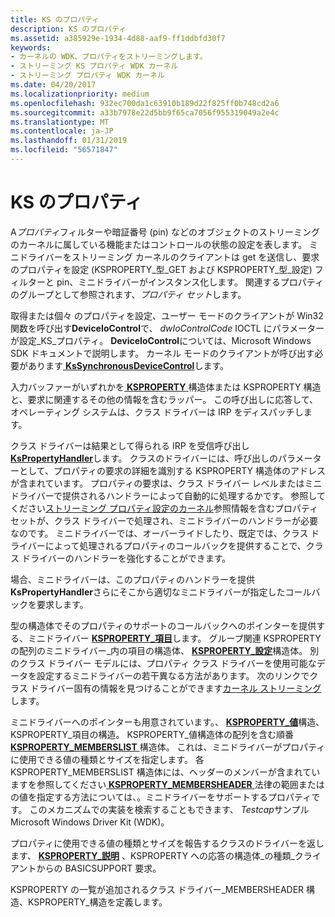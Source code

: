 ```yaml
---
title: KS のプロパティ
description: KS のプロパティ
ms.assetid: a385929e-1934-4d88-aaf9-ff1ddbfd30f7
keywords:
- カーネルの WDK、プロパティをストリーミングします。
- ストリーミング KS プロパティ WDK カーネル
- ストリーミング プロパティ WDK カーネル
ms.date: 04/20/2017
ms.localizationpriority: medium
ms.openlocfilehash: 932ec700da1c63910b189d22f825ff0b748cd2a6
ms.sourcegitcommit: a33b7978e22d5bb9f65ca7056f955319049a2e4c
ms.translationtype: MT
ms.contentlocale: ja-JP
ms.lasthandoff: 01/31/2019
ms.locfileid: "56571847"
---
```

# <a name="ks-properties"></a>KS のプロパティ





A*プロパティ*フィルターや暗証番号 (pin) などのオブジェクトのストリーミングのカーネルに属している機能またはコントロールの状態の設定を表します。 ミニドライバーをストリーミング カーネルのクライアントは get を送信し、要求のプロパティを設定 (KSPROPERTY\_型\_GET および KSPROPERTY\_型\_設定) フィルターと pin、ミニドライバーがインスタンス化します。 関連するプロパティのグループとして参照されます、*プロパティ セット*します。

取得または個々 のプロパティを設定、ユーザー モードのクライアントが Win32 関数を呼び出す**DeviceIoControl**で、 *dwIoControlCode* IOCTL にパラメーターが設定\_KS\_プロパティ。 **DeviceIoControl**については、Microsoft Windows SDK ドキュメントで説明します。 カーネル モードのクライアントが呼び出す必要があります[ **KsSynchronousDeviceControl**](https://msdn.microsoft.com/library/windows/hardware/ff567142)します。

入力バッファーがいずれかを[ **KSPROPERTY** ](https://docs.microsoft.com/windows-hardware/drivers/ddi/content/ks/ns-ks-ksidentifier)構造体または KSPROPERTY 構造と、要求に関連するその他の情報を含むラッパー。 この呼び出しに応答して、オペレーティング システムは、クラス ドライバーは IRP をディスパッチします。

クラス ドライバーは結果として得られる IRP を受信呼び出し[ **KsPropertyHandler**](https://msdn.microsoft.com/library/windows/hardware/ff564263)します。 クラスのドライバーには、呼び出しのパラメーターとして、プロパティの要求の詳細を識別する KSPROPERTY 構造体のアドレスが含まれています。 プロパティの要求は、クラス ドライバー レベルまたはミニドライバーで提供されるハンドラーによって自動的に処理するかです。 参照してください[ストリーミング プロパティ設定のカーネル](https://msdn.microsoft.com/library/windows/hardware/ff554246)参照情報を含むプロパティ セットが、クラス ドライバーで処理され、ミニドライバーのハンドラーが必要なのです。 ミニドライバーでは、オーバーライドしたり、既定では、クラス ドライバーによって処理されるプロパティのコールバックを提供することで、クラス ドライバーのハンドラーを強化することができます。

場合、ミニドライバーは、このプロパティのハンドラーを提供**KsPropertyHandler**さらにそこから適切なミニドライバーが指定したコールバックを要求します。

型の構造体でそのプロパティのサポートのコールバックへのポインターを提供する、ミニドライバー [ **KSPROPERTY\_項目**](https://msdn.microsoft.com/library/windows/hardware/ff565176)します。 グループ関連 KSPROPERTY の配列のミニドライバー\_内の項目の構造体、 [ **KSPROPERTY\_設定**](https://msdn.microsoft.com/library/windows/hardware/ff565617)構造体。 別のクラス ドライバー モデルには、プロパティ クラス ドライバーを使用可能なデータを設定するミニドライバーの若干異なる方法があります。 次のリンクでクラス ドライバー固有の情報を見つけることができます[カーネル ストリーミング](kernel-streaming.md)します。

ミニドライバーへのポインターも用意されています。、 [ **KSPROPERTY\_値**](https://msdn.microsoft.com/library/windows/hardware/ff565966)構造、KSPROPERTY\_項目の構造。 KSPROPERTY\_値構造体の配列を含む順番[ **KSPROPERTY\_MEMBERSLIST** ](https://msdn.microsoft.com/library/windows/hardware/ff565190)構造体。 これは、ミニドライバーがプロパティに使用できる値の種類とサイズを指定します。 各 KSPROPERTY\_MEMBERSLIST 構造体には、ヘッダーのメンバーが含まれていますを参照してください[ **KSPROPERTY\_MEMBERSHEADER** ](https://msdn.microsoft.com/library/windows/hardware/ff565189)法律の範囲またはの値を指定する方法については、。ミニドライバーをサポートするプロパティです。 このメカニズムでの実装を検索することもできます、 *Testcap*サンプル Microsoft Windows Driver Kit (WDK)。

プロパティに使用できる値の種類とサイズを報告するクラスのドライバーを返します、 [ **KSPROPERTY\_説明**](https://msdn.microsoft.com/library/windows/hardware/ff565132) 、KSPROPERTY への応答の構造体\_の種類\_クライアントからの BASICSUPPORT 要求。

KSPROPERTY の一覧が追加されるクラス ドライバー\_MEMBERSHEADER 構造、KSPROPERTY\_構造を定義します。

 

 




